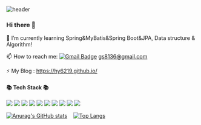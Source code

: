 ![header](https://capsule-render.vercel.app/api?type=wave&color=1e90ff&fontColor=ffffff&height=300&section=header&text=Jisoo%20Jeong&fontSize=70)

### Hi there 👋


🌱 I’m currently learning Spring&MyBatis&Spring Boot&JPA, Data structure & Algorithm!

📫 How to reach me:   [![Gmail Badge](https://img.shields.io/badge/Gmail-d14836?style=flat-square&logo=Gmail&logoColor=white&link=mailto:gs8136@gmail.com)](mailto:gs8136@gmail.com)  gs8136@gmail.com

⚡ My Blog : https://hy6219.github.io/


#### 📚 Tech Stack 📚

<img src="https://img.shields.io/badge/oracle-F80000?style=for-the-badge&logo=oracle&logoColor=white"/>&nbsp;<img src="https://img.shields.io/badge/JAVA-007396?style=for-the-badge&logo=java&logoColor=white"/>&nbsp;<img src="https://img.shields.io/badge/javascript-F7DF1E?style=for-the-badge&logo=javascript&logoColor=black"/>
<img src="https://img.shields.io/badge/jquery-0769AD?style=for-the-badge&logo=jquery&logoColor=white"/>&nbsp;<img src="https://img.shields.io/badge/html-E34F26?style=for-the-badge&logo=html5&logoColor=white"/>&nbsp;<img src="https://img.shields.io/badge/css-1572B6?style=for-the-badge&logo=css3&logoColor=white">
<img src="https://img.shields.io/badge/Spring Boot-6DB33F?style=for-the-badge&logo=Spring Boot&logoColor=white"/>&nbsp;<img src="https://img.shields.io/badge/Gradle-02303A?style=for-the-badge&logo=apachetomcat&logoColor=white"/>&nbsp;<img src="https://img.shields.io/badge/Spring-6DB33F?style=for-the-badge&logo=Spring&logoColor=white"/>&nbsp;<img src="https://img.shields.io/badge/apache tomcat-F8DC75?style=for-the-badge&logo=apachetomcat&logoColor=white"/>


[![Anurag's GitHub stats](https://github-readme-stats.vercel.app/api?username=hy6219&theme=cobalt&animation=fadeIn)](https://github.com/hy6219/github-readme-stats)&nbsp;&nbsp;&nbsp;
[![Top Langs](https://github-readme-stats.vercel.app/api/top-langs/?username=hy6219&layout=compact&theme=cobalt&animation=fadeIn)](https://github.com/hy6219/github-readme-stats)
